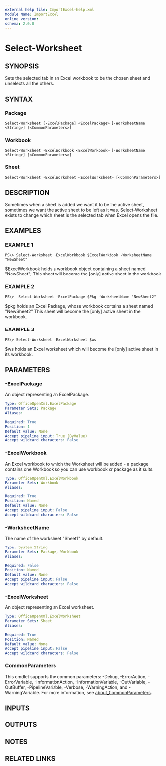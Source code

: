 ```yaml
---
external help file: ImportExcel-help.xml
Module Name: ImportExcel
online version:
schema: 2.0.0
---
```


# Select-Worksheet

## SYNOPSIS
Sets the selected tab in an Excel workbook to be the chosen sheet and unselects all the others.

## SYNTAX

### Package
```
Select-Worksheet [-ExcelPackage] <ExcelPackage> [-WorksheetName <String>] [<CommonParameters>]
```

### Workbook
```
Select-Worksheet -ExcelWorkbook <ExcelWorkbook> [-WorksheetName <String>] [<CommonParameters>]
```

### Sheet
```
Select-Worksheet -ExcelWorksheet <ExcelWorksheet> [<CommonParameters>]
```

## DESCRIPTION
Sometimes when a sheet is added we want it to be the active sheet, sometimes we want the active sheet to be left as it was.
Select-Worksheet exists to change which sheet is the selected tab when Excel opens the file.

## EXAMPLES

### EXAMPLE 1
```
PS\> Select-Worksheet -ExcelWorkbook $ExcelWorkbook -WorksheetName "NewSheet"
```

$ExcelWorkbook holds a workbook object containing a sheet named "NewSheet"; This sheet will become the \[only\] active sheet in the workbook

### EXAMPLE 2
```
PS\>  Select-Worksheet -ExcelPackage $Pkg -WorksheetName "NewSheet2"
```

$pkg holds an Excel Package, whose workbook contains a sheet named "NewSheet2" This sheet will become the \[only\] active sheet in the workbook.

### EXAMPLE 3
```
PS\> Select-Worksheet -ExcelWorksheet $ws
```

$ws holds an Excel worksheet which will become the \[only\] active sheet in its workbook.

## PARAMETERS

### -ExcelPackage
An object representing an ExcelPackage.

```yaml
Type: OfficeOpenXml.ExcelPackage
Parameter Sets: Package
Aliases:

Required: True
Position: 1
Default value: None
Accept pipeline input: True (ByValue)
Accept wildcard characters: False
```

### -ExcelWorkbook
An Excel workbook to which the Worksheet will be added - a package contains one Workbook so you can use workbook or package as it suits.

```yaml
Type: OfficeOpenXml.ExcelWorkbook
Parameter Sets: Workbook
Aliases:

Required: True
Position: Named
Default value: None
Accept pipeline input: False
Accept wildcard characters: False
```

### -WorksheetName
The name of the worksheet "Sheet1" by default.

```yaml
Type: System.String
Parameter Sets: Package, Workbook
Aliases:

Required: False
Position: Named
Default value: None
Accept pipeline input: False
Accept wildcard characters: False
```

### -ExcelWorksheet
An object representing an Excel worksheet.

```yaml
Type: OfficeOpenXml.ExcelWorksheet
Parameter Sets: Sheet
Aliases:

Required: True
Position: Named
Default value: None
Accept pipeline input: False
Accept wildcard characters: False
```

### CommonParameters
This cmdlet supports the common parameters: -Debug, -ErrorAction, -ErrorVariable, -InformationAction, -InformationVariable, -OutVariable, -OutBuffer, -PipelineVariable, -Verbose, -WarningAction, and -WarningVariable. For more information, see [about_CommonParameters](http://go.microsoft.com/fwlink/?LinkID=113216).

## INPUTS

## OUTPUTS

## NOTES

## RELATED LINKS
